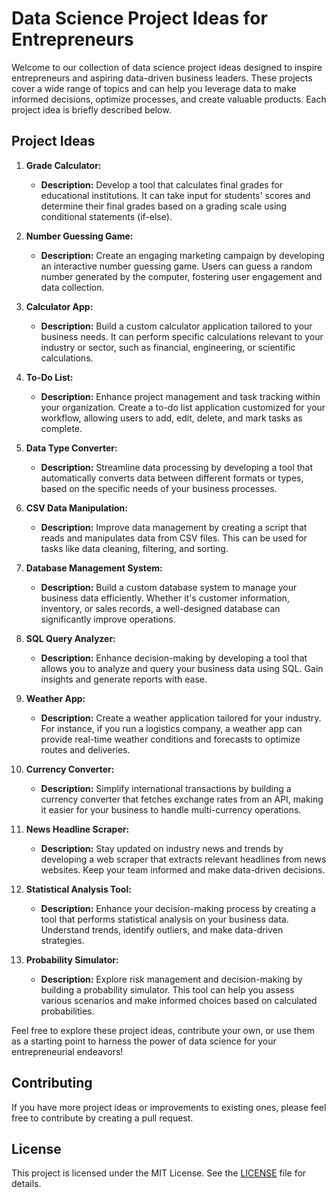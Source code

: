 # Data Science Project Ideas for Entrepreneurs

Welcome to our collection of data science project ideas designed to inspire entrepreneurs and aspiring data-driven business leaders. These projects cover a wide range of topics and can help you leverage data to make informed decisions, optimize processes, and create valuable products. Each project idea is briefly described below.

## Project Ideas

1. **Grade Calculator:**
   - **Description:** Develop a tool that calculates final grades for educational institutions. It can take input for students' scores and determine their final grades based on a grading scale using conditional statements (if-else).

2. **Number Guessing Game:**
   - **Description:** Create an engaging marketing campaign by developing an interactive number guessing game. Users can guess a random number generated by the computer, fostering user engagement and data collection.

3. **Calculator App:**
   - **Description:** Build a custom calculator application tailored to your business needs. It can perform specific calculations relevant to your industry or sector, such as financial, engineering, or scientific calculations.

4. **To-Do List:**
   - **Description:** Enhance project management and task tracking within your organization. Create a to-do list application customized for your workflow, allowing users to add, edit, delete, and mark tasks as complete.

5. **Data Type Converter:**
   - **Description:** Streamline data processing by developing a tool that automatically converts data between different formats or types, based on the specific needs of your business processes.

6. **CSV Data Manipulation:**
   - **Description:** Improve data management by creating a script that reads and manipulates data from CSV files. This can be used for tasks like data cleaning, filtering, and sorting.

7. **Database Management System:**
   - **Description:** Build a custom database system to manage your business data efficiently. Whether it's customer information, inventory, or sales records, a well-designed database can significantly improve operations.

8. **SQL Query Analyzer:**
   - **Description:** Enhance decision-making by developing a tool that allows you to analyze and query your business data using SQL. Gain insights and generate reports with ease.

9. **Weather App:**
   - **Description:** Create a weather application tailored for your industry. For instance, if you run a logistics company, a weather app can provide real-time weather conditions and forecasts to optimize routes and deliveries.

10. **Currency Converter:**
    - **Description:** Simplify international transactions by building a currency converter that fetches exchange rates from an API, making it easier for your business to handle multi-currency operations.

11. **News Headline Scraper:**
    - **Description:** Stay updated on industry news and trends by developing a web scraper that extracts relevant headlines from news websites. Keep your team informed and make data-driven decisions.

12. **Statistical Analysis Tool:**
    - **Description:** Enhance your decision-making process by creating a tool that performs statistical analysis on your business data. Understand trends, identify outliers, and make data-driven strategies.

13. **Probability Simulator:**
    - **Description:** Explore risk management and decision-making by building a probability simulator. This tool can help you assess various scenarios and make informed choices based on calculated probabilities.

Feel free to explore these project ideas, contribute your own, or use them as a starting point to harness the power of data science for your entrepreneurial endeavors!

## Contributing

If you have more project ideas or improvements to existing ones, please feel free to contribute by creating a pull request.

## License

This project is licensed under the MIT License. See the [LICENSE](LICENSE) file for details.
